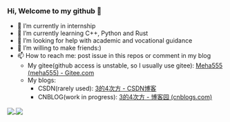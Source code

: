 ### Hi, Welcome to my github 👋

- 🔭 I’m currently in internship
- 🌱 I’m currently learning C++, Python and Rust
- 🤔 I’m looking for help with academic and vocational guidance
- 👯 I’m willing to make friends:)
- 📫 How to reach me: post issue in this repos or comment in my blog
  - My gitee(github access is unstable, so I usually use gitee): [Meha555 (meha555) - Gitee.com](https://gitee.com/meha555)
  - My blogs:
    - CSDN(rarely used): [3的4次方 - CSDN博客](https://blog.csdn.net/m0_58699417)
    - CNBLOG(work in progress): [3的4次方 - 博客园 (cnblogs.com)](https://www.cnblogs.com/3to4/)

<p>
  <a href="https://github.com/anuraghazra/github-readme-stats">
  <img align="center" src="https://github-readme-stats.vercel.app/api?username=Meha555&include_all_commits=true&count_private=true&show_icons=true" />
</a>
<a href="https://github.com/anuraghazra/convoychat">
  <img align="center" src="https://github-readme-stats.vercel.app/api/top-langs/?username=Meha555&layout=compact" />
</a>
</p>
